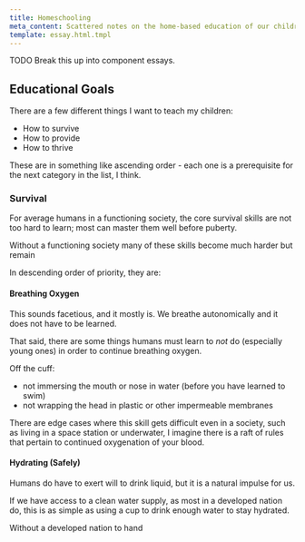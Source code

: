 ```yaml
---
title: Homeschooling
meta_content: Scattered notes on the home-based education of our children.
template: essay.html.tmpl
---
```


TODO Break this up into component essays.

## Educational Goals

There are a few different things I want to teach my children:

- How to survive
- How to provide
- How to thrive

These are in something like ascending order - each one is a prerequisite for
the next category in the list, I think.

### Survival

For average humans in a functioning society, the core survival skills are not
too hard to learn; most can master them well before puberty.

Without a functioning society many of these skills become much harder but
remain

In descending order of priority, they are:

#### Breathing Oxygen

This sounds facetious, and it mostly is. We breathe autonomically and it does
not have to be learned.

That said, there are some things humans must learn to *not* do (especially
young ones) in order to continue breathing oxygen.

Off the cuff:

- not immersing the mouth or nose in water (before you have learned to swim)
- not wrapping the head in plastic or other impermeable membranes

There are edge cases where this skill gets difficult even in a society, such as
living in a space station or underwater, I imagine there is a raft of rules
that pertain to continued oxygenation of your blood.


#### Hydrating (Safely)

Humans do have to exert will to drink liquid, but it is a natural impulse for
us.

If we have access to a clean water supply, as most in a developed nation do,
this is as simple as using a cup to drink enough water to stay hydrated.

Without a developed nation to hand
